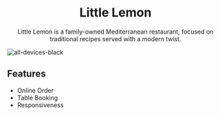 
<h1 align="center">Little Lemon</h1>

<p align="center">Little Lemon is a family-owned Mediterranean restaurant, focused on traditional recipes served with a modern twist.</p>

![all-devices-black](https://github.com/sohomofficial/little-lemon/assets/93909798/3e16b4a3-3f21-4a60-b65d-d463b64c135d)





## Features

- Online Order
- Table Booking
- Responsiveness


